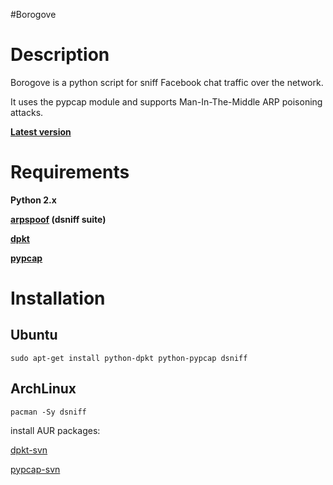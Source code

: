 #Borogove
# Description #

Borogove is a python script for sniff Facebook chat traffic over the network.

It uses the pypcap module and supports Man-In-The-Middle ARP poisoning attacks.


**[Latest version](http://borogove.googlecode.com/svn/trunk/borogove.py)**

# Requirements #

**Python 2.x**

**[arpspoof](http://www.monkey.org/~dugsong/dsniff/) (dsniff suite)**

**[dpkt](http://code.google.com/p/dpkt/)**

**[pypcap](http://code.google.com/p/pypcap/)**


# Installation #

## Ubuntu ##

```
sudo apt-get install python-dpkt python-pypcap dsniff
```

## ArchLinux ##

```
pacman -Sy dsniff
```

install AUR packages:

[dpkt-svn](https://aur.archlinux.org/packages.php?ID=21579)

[pypcap-svn](https://aur.archlinux.org/packages.php?ID=41944)

